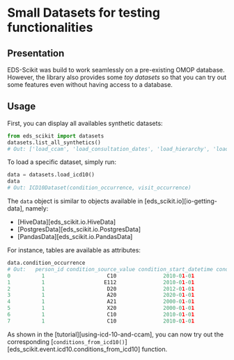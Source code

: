 # Small Datasets for testing functionalities

## Presentation

EDS-Scikit was build to work seamlessly on a pre-existing OMOP database. However, the library also provides some *toy datasets* so that you can try out some features even without having access to a database.

## Usage

First, you can display all availables synthetic datasets:

```python
from eds_scikit import datasets
datasets.list_all_synthetics()
# Out: ['load_ccam', 'load_consultation_dates', 'load_hierarchy', 'load_icd10', 'load_visit_merging', 'load_stay_duration', 'load_suicide_attempt', 'load_tagging', 'load_biology_data']
```

To load a specific dataset, simply run:

```python
data = datasets.load_icd10()
data
# Out: ICD10Dataset(condition_occurrence, visit_occurrence)
```

The `data` object is similar to objects available in [eds_scikit.io][io-getting-data], namely:

- [HiveData][eds_scikit.io.HiveData]
- [PostgresData][eds_scikit.io.PostgresData]
- [PandasData][eds_scikit.io.PandasData]

For instance, tables are available as attributes:

```python
data.condition_occurrence
# Out:   person_id condition_source_value condition_start_datetime condition_status_source_value  visit_occurrence_id
0          1                    C10               2010-01-01                            DP                   11
1          1                   E112               2010-01-01                           DAS                   12
2          1                    D20               2012-01-01                           DAS                   13
3          1                    A20               2020-01-01                            DP                   14
4          1                    A21               2000-01-01                            DP                   15
5          1                    X20               2000-01-01                            DP                   16
6          1                    C10               2010-01-01                            DP                   16
7          1                    C10               2010-01-01                            DP                   17
```

As shown in the [tutorial][using-icd-10-and-ccam], you can now try out the corresponding [`conditions_from_icd10()`][eds_scikit.event.icd10.conditions_from_icd10] function.
